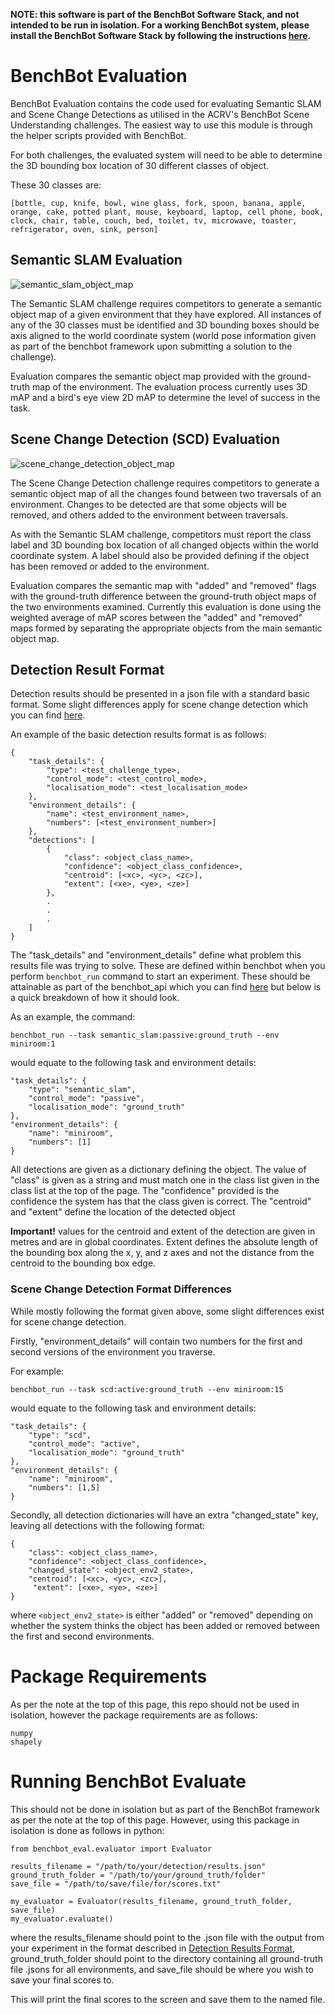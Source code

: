 **NOTE: this software is part of the BenchBot Software Stack, and not intended to be run in isolation. For a working BenchBot system, please install the BenchBot Software Stack by following the instructions [here](https://github.com/RoboticVisionOrg/benchbot).**

# BenchBot Evaluation
BenchBot Evaluation contains the code used for evaluating Semantic SLAM and Scene Change Detections as utilised in the ACRV's BenchBot Scene Understanding challenges. The easiest way to use this module is through the helper scripts provided with BenchBot.

For both challenges, the evaluated system will need to be able to determine the 3D bounding box location of 30 different classes of object.

These 30 classes are:
```
[bottle, cup, knife, bowl, wine glass, fork, spoon, banana, apple, orange, cake, potted plant, mouse, keyboard, laptop, cell phone, book, clock, chair, table, couch, bed, toilet, tv, microwave, toaster, refrigerator, oven, sink, person]
```

## Semantic SLAM Evaluation

![semantic_slam_object_map](./docs/semantic_slam_obmap.png)

The Semantic SLAM challenge requires competitors to generate a semantic object map of a given environment that they have explored. 
All instances of any of the 30 classes must be identified and 3D bounding boxes should be axis aligned to the world coordinate system (world pose information given as part of the benchbot framework upon submitting a solution to the challenge).

Evaluation compares the semantic object map provided with the ground-truth map of the environment.
The evaluation process currently uses 3D mAP and a bird's eye view 2D mAP to determine the level of success in the task.

## Scene Change Detection (SCD) Evaluation

![scene_change_detection_object_map](./docs/scd_obmap.png)

The Scene Change Detection challenge requires competitors to generate a semantic object map of all the changes found between two traversals of an environment.
Changes to be detected are that some objects will be removed, and others added to the environment between traversals.

As with the Semantic SLAM challenge, competitors must report the class label and 3D bounding box location of all changed objects within the world coordinate system.
A label should also be provided defining if the object has been removed or added to the environment.

Evaluation compares the semantic map with "added" and "removed" flags with the ground-truth difference between the ground-truth object maps of the two environments examined.
Currently this evaluation is done using the weighted average of mAP scores between the "added" and "removed" maps formed by separating the appropriate objects from the main semantic object map.

## Detection Result Format

Detection results should be presented in a json file with a standard basic format. Some slight differences apply for scene change detection which you can find [here](###scene-change-detection-format-differences).

An example of the basic detection results format is as follows:
```
{
    "task_details": {
        "type": <test_challenge_type>,
        "control_mode": <test_control_mode>,
        "localisation_mode": <test_localisation_mode>
    },
    "environment_details": {
        "name": <test_environment_name>,
        "numbers": [<test_environment_number>]
    },
    "detections": [
        {
            "class": <object_class_name>,
            "confidence": <object_class_confidence>,
            "centroid": [<xc>, <yc>, <zc>],
            "extent": [<xe>, <ye>, <ze>]
        },
        .
        .
        .
    ]
}
```

The "task_details" and "environment_details" define what problem this results file was trying to solve.
These are defined within benchbot when you perform `benchbot_run` command to start an experiment.
These should be attainable as part of the benchbot_api which you can find [here](https://github.com/RoboticVisionOrg/benchbot_api) but below is a quick breakdown of how it should look.

As an example, the command: 

```
benchbot_run --task semantic_slam:passive:ground_truth --env miniroom:1
```

would equate to the following task and environment details:

```
"task_details": {
    "type": "semantic_slam",
    "control_mode": "passive",
    "localisation_mode": "ground_truth"
},
"environment_details": {
    "name": "miniroom",
    "numbers": [1]
}
```

All detections are given as a dictionary defining the object.
The value of "class" is given as a string and must match one in the class list given in the class list at the top of the page.
The "confidence" provided is the confidence the system has that the class given is correct.
The "centroid" and "extent" define the location of the detected object

**Important!** values for the centroid and extent of the detection are given in metres and are in global coordinates. Extent defines the absolute length of the bounding box along the x, y, and z axes and not the distance from the centroid to the bounding box edge.

### Scene Change Detection Format Differences
While mostly following the format given above, some slight differences exist for scene change detection.

Firstly, "environment_details" will contain two numbers for the first and second versions of the environment you traverse. 

For example:
```
benchbot_run --task scd:active:ground_truth --env miniroom:15
```

would equate to the following task and environment details:

```
"task_details": {
    "type": "scd",
    "control_mode": "active",
    "localisation_mode": "ground_truth"
},
"environment_details": {
    "name": "miniroom",
    "numbers": [1,5]
}
```

Secondly, all detection dictionaries will have an extra "changed_state" key, leaving all detections with the following format:
```
{
    "class": <object_class_name>,
    "confidence": <object_class_confidence>,
    "changed_state": <object_env2_state>,
    "centroid": [<xc>, <yc>, <zc>],
     "extent": [<xe>, <ye>, <ze>]
}
```
where `<object_env2_state>` is either "added" or "removed" depending on whether the system thinks the object has been added or removed between the first and second environments.

# Package Requirements
As per the note at the top of this page, this repo should not be used in isolation, however the package requirements are as follows:

```
numpy
shapely
```

# Running BenchBot Evaluate
This should not be done in isolation but as part of the BenchBot framework as per the note at the top of this page.
However, using this package in isolation is done as follows in python:

```
from benchbot_eval.evaluator import Evaluator

results_filename = "/path/to/your/detection/results.json"
ground_truth_folder = "/path/to/your/ground_truth/folder"
save_file = "/path/to/save/file/for/scores.txt"

my_evaluator = Evaluator(results_filename, ground_truth_folder, save_file)
my_evaluator.evaluate()
```

where the results_filename should point to the .json file with the output from your experiment in the format described in [Detection Results Format](##detection-results-format), ground_truth_folder should point to the directory containing all ground-truth file .jsons for all environments, and save_file should be where you wish to save your final scores to.

This will print the final scores to the screen and save them to the named file.